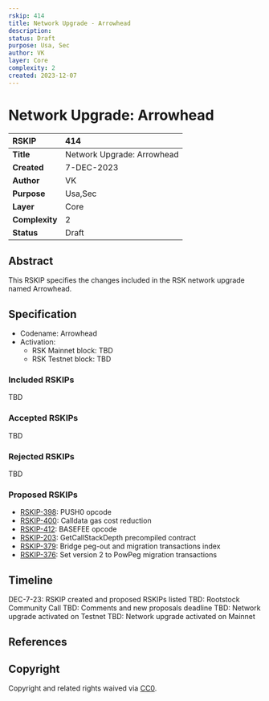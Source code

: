 ```yaml
---
rskip: 414
title: Network Upgrade - Arrowhead
description: 
status: Draft
purpose: Usa, Sec
author: VK
layer: Core
complexity: 2
created: 2023-12-07
---
```

# Network Upgrade: Arrowhead

|RSKIP          | 414                        |
| :------------ |:---------------------------|
|**Title**      | Network Upgrade: Arrowhead |
|**Created**    | 7-DEC-2023                 |
|**Author**     | VK                         |
|**Purpose**    | Usa,Sec                    |
|**Layer**      | Core                       |
|**Complexity** | 2                          |
|**Status**     | Draft                      |

## Abstract

This RSKIP specifies the changes included in the RSK network upgrade named Arrowhead.

## Specification

- Codename: Arrowhead
- Activation:
	- RSK Mainnet block: TBD
	- RSK Testnet block: TBD

### Included RSKIPs

TBD

### Accepted RSKIPs

TBD

### Rejected RSKIPs

TBD

### Proposed RSKIPs

- [RSKIP-398](https://github.com/rsksmart/RSKIPs/blob/master/IPs/RSKIP398.md): PUSH0 opcode
- [RSKIP-400](https://github.com/rsksmart/RSKIPs/blob/master/IPs/RSKIP400.md): Calldata gas cost reduction
- [RSKIP-412](https://github.com/rsksmart/RSKIPs/blob/master/IPs/RSKIP412.md): BASEFEE opcode
- [RSKIP-203](https://github.com/rsksmart/RSKIPs/blob/master/IPs/RSKIP203.md): GetCallStackDepth precompiled contract
- [RSKIP-379](https://github.com/rsksmart/RSKIPs/blob/master/IPs/RSKIP379.md): Bridge peg-out and migration transactions index
- [RSKIP-376](https://github.com/rsksmart/RSKIPs/blob/master/IPs/RSKIP376.md): Set version 2 to PowPeg migration transactions

## Timeline

DEC-7-23: RSKIP created and proposed RSKIPs listed
TBD: Rootstock Community Call
TBD: Comments and new proposals deadline
TBD: Network upgrade activated on Testnet
TBD: Network upgrade activated on Mainnet

## References

## Copyright

Copyright and related rights waived via [CC0](https://creativecommons.org/publicdomain/zero/1.0/).

